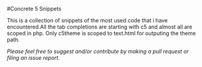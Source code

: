 #Concrete 5 Snippets

This is a collection of snippets of the most used code that i have encountered.All the tab completions are starting with c5 and almost all are scoped in php.
Only c5theme is scoped to text.html for outputing the theme path.

*Please feel free to suggest and/or contribute by making a pull request or filing an issue report.*
